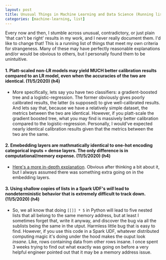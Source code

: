 ```yaml
---
layout: post
title: Unusual Things in Machine Learning and Data Science (Running list)
categories: [machine-learning, list]
---
```

Every now and then, I stumble across unusual, contradictory, or just plain 'that can't be right' results in my work, and I never really document them. I'd like to change that! This is a running list of things that meet my own criteria for strangeness. Many of these may have perfectly reasonable explanations and/or would be obvious to others, but I personally found them to be unintuitive. 

#### 1. Platt-scaled non-LR models may yield MUCH better calibration results compared to an LR model, even when the accuracies of the two are identical. (11/5/2020) (h4)
  * More specifically, lets say you have two classifiers: a gradient-boosted tree and a logistic-regression. The former obviously gives poorly calibrated results, the latter (is supposed) to give well-calibrated results. And lets say that, because we have a relatively simple dataset, the metrics between the two are identical. However, if you platt-scale the gradient boosted tree, what you may find is massively better calibration compared to the logistic-regression. Personally, I would've expected nearly identical calibration results given that the metrics between the two are the same.   
  
#### 2. Emebedding layers are mathmatically identical to one-hot encoding categorical inputs + dense layers. The only difference is in computational/memory expense. (11/5/2020) (h4)
  * [Here's a more in-depth explanation](https://stackoverflow.com/questions/47868265/what-is-the-difference-between-an-embedding-layer-and-a-dense-layer). Obvious after thinking a bit about it, but I always assumed there was something extra going on in the embedding layers. 
  
#### 3. Using shallow copies of lists in a Spark UDF's *will* lead to nondeterministic behavior that is extremely difficult to track down. (11/5/2020) (h4)
  * So, we all know that doing `[[]] * 5` in Python will lead to five nested lists that all belong to the same memory address, but at least I sometimes forget that, write it anyway, and discover the bug via all the sublists being the same in the utput. Harmless little bug that is easy to find. However, if you use this code in a Spark UDF, whatever distributed computing magic it's doing under the hood makes the ouput look *insane*. Like, rows containing data from other rows insane. I once spent 3 weeks trying to find out what exactly was going on before a very helpful engineer pointed out that it may be a memory address issue. 
